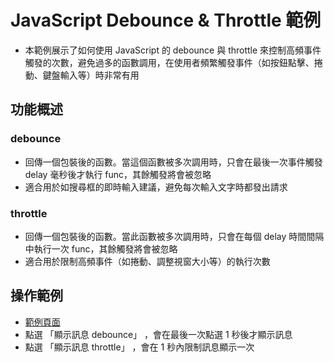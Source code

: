 # JavaScript Debounce & Throttle 範例

- 本範例展示了如何使用 JavaScript 的 debounce 與 throttle 來控制高頻事件觸發的次數，避免過多的函數調用，在使用者頻繁觸發事件（如按鈕點擊、捲動、鍵盤輸入等）時非常有用

## 功能概述

### debounce
- 回傳一個包裝後的函數。當這個函數被多次調用時，只會在最後一次事件觸發 delay 毫秒後才執行 func，其餘觸發將會被忽略
- 適合用於如搜尋框的即時輸入建議，避免每次輸入文字時都發出請求

### throttle
- 回傳一個包裝後的函數。當此函數被多次調用時，只會在每個 delay 時間間隔中執行一次 func，其餘觸發將會被忽略
- 適合用於限制高頻事件（如捲動、調整視窗大小等）的執行次數

## 操作範例
- [範例頁面](https://acc2git.github.io/dev-toolkit-and-notes/notes/JavaScript%20Debounce%20&%20Throttle%20%E7%AF%84%E4%BE%8B/)
- 點選 「顯示訊息 debounce」 ，會在最後一次點選 1 秒後才顯示訊息
- 點選 「顯示訊息 throttle」 ，會在 1 秒內限制訊息顯示一次
